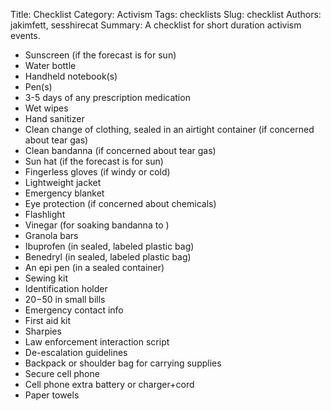 Title: Checklist
Category: Activism
Tags: checklists
Slug: checklist
Authors: jakimfett, sesshirecat
Summary: A checklist for short duration activism events.

* Sunscreen (if the forecast is for sun)
* Water bottle 
* Handheld notebook(s)
* Pen(s)
* 3-5 days of any prescription medication
* Wet wipes
* Hand sanitizer 
* Clean change of clothing, sealed in an airtight container (if concerned about tear gas)
* Clean bandanna (if concerned about tear gas)
* Sun hat (if the forecast is for sun)
* Fingerless gloves (if windy or cold)
* Lightweight jacket
* Emergency blanket
* Eye protection (if concerned about chemicals)
* Flashlight
* Vinegar (for soaking bandanna to )
* Granola bars
* Ibuprofen (in sealed, labeled plastic bag)
* Benedryl (in sealed, labeled plastic bag)
* An epi pen (in a sealed container)
* Sewing kit
* Identification holder
* $20-$50 in small bills
* Emergency contact info
* First aid kit
* Sharpies
* Law enforcement interaction script
* De-escalation guidelines
* Backpack or shoulder bag for carrying supplies
* Secure cell phone
* Cell phone extra battery or charger+cord
* Paper towels
